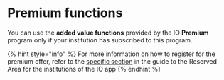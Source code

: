 # Premium functions

You can use the **added value functions** provided by the IO **Premium** program only if your institution has subscribed to this program.

{% hint style="info" %} For more information on how to register for the premium offer, refer to the [specific section](https://docs.pagopa.it/area-riservata-enti-app-io/area-riservata-enti-app-io/processo-di-adesione-a-app-io/processo-di-adesione-ad-app-io-premium) in the guide to the Reserved Area for the institutions of the IO app {% endhint %}